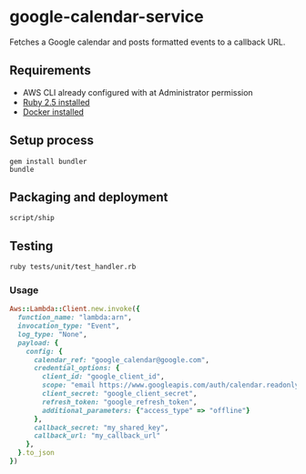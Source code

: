 # google-calendar-service

Fetches a Google calendar and posts formatted events to a callback URL.

## Requirements

* AWS CLI already configured with at Administrator permission
* [Ruby 2.5 installed](https://www.ruby-lang.org/en/documentation/installation/)
* [Docker installed](https://www.docker.com/community-edition)

## Setup process

```
gem install bundler
bundle
```

## Packaging and deployment

```script/ship```

## Testing

```bash
ruby tests/unit/test_handler.rb
```

### Usage

```ruby
Aws::Lambda::Client.new.invoke({
  function_name: "lambda:arn",
  invocation_type: "Event",
  log_type: "None",
  payload: {
    config: {
      calendar_ref: "google_calendar@google.com",
      credential_options: {
        client_id: "google_client_id",
        scope: "email https://www.googleapis.com/auth/calendar.readonly",
        client_secret: "google_client_secret",
        refresh_token: "google_refresh_token",
        additional_parameters: {"access_type" => "offline"}
      },
      callback_secret: "my_shared_key",
      callback_url: "my_callback_url"
    },
  }.to_json
})
```
